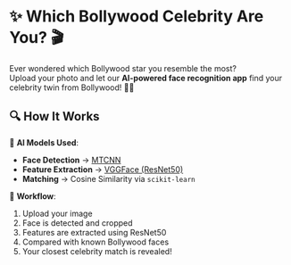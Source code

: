 # ✨ Which Bollywood Celebrity Are You? 🎬

Ever wondered which Bollywood star you resemble the most?  
Upload your photo and let our **AI-powered face recognition app** find your celebrity twin from Bollywood! 🧠📸
## 🔍 How It Works

🧠 **AI Models Used**:
- **Face Detection** → [MTCNN](https://github.com/ipazc/mtcnn)
- **Feature Extraction** → [VGGFace (ResNet50)](https://github.com/rcmalli/keras-vggface)
- **Matching** → Cosine Similarity via `scikit-learn`

📸 **Workflow**:
1. Upload your image
2. Face is detected and cropped
3. Features are extracted using ResNet50
4. Compared with known Bollywood faces
5. Your closest celebrity match is revealed!
